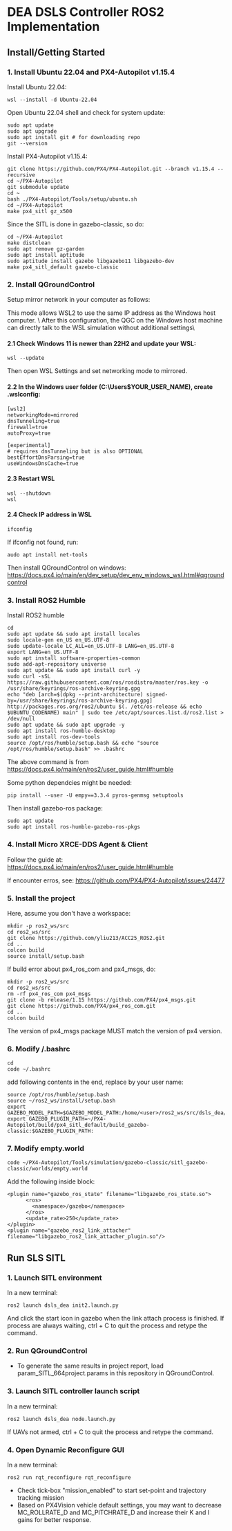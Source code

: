 # DEA DSLS Controller ROS2 Implementation

## Install/Getting Started  
### 1. Install Ubuntu 22.04 and PX4-Autopilot v1.15.4
Install Ubuntu 22.04:
```
wsl --install -d Ubuntu-22.04
```

Open Ubuntu 22.04 shell and check for system update:
```
sudo apt update
sudo apt upgrade
sudo apt install git # for downloading repo
git --version
```
Install PX4-Autopilot v1.15.4:
```
git clone https://github.com/PX4/PX4-Autopilot.git --branch v1.15.4 --recursive
cd ~/PX4-Autopilot
git submodule update
cd ~
bash ./PX4-Autopilot/Tools/setup/ubuntu.sh
cd ~/PX4-Autopilot
make px4_sitl gz_x500
```

Since the SITL is done in gazebo-classic, so do:
```
cd ~/PX4-Autopilot
make distclean
sudo apt remove gz-garden
sudo apt install aptitude
sudo aptitude install gazebo libgazebo11 libgazebo-dev
make px4_sitl_default gazebo-classic
```

### 2. Install QGroundControl
Setup mirror network in your computer as follows:

This mode allows WSL2 to use the same IP address as the Windows host computer. \\
After this configuration, the QGC on the Windows host machine can directly talk to the WSL simulation without additional settings\\

#### 2.1 Check Windows 11 is newer than 22H2 and update your WSL:
```
wsl --update
```
Then open WSL Settings and set networking mode to mirrored.
   
#### 2.2 In the Windows user folder (C:\Users\$YOUR_USER_NAME), create .wslconfig:
```
[wsl2]
networkingMode=mirrored
dnsTunneling=true
firewall=true
autoProxy=true

[experimental]
# requires dnsTunneling but is also OPTIONAL
bestEffortDnsParsing=true
useWindowsDnsCache=true
```

#### 2.3 Restart WSL 
```
wsl --shutdown
wsl
```

#### 2.4 Check IP address in WSL
```
ifconfig
```

If ifconfig not found, run:
```
audo apt install net-tools
```

Then install QGroundControl on windows: https://docs.px4.io/main/en/dev_setup/dev_env_windows_wsl.html#qgroundcontrol

### 3. Install ROS2 Humble  
Install ROS2 humble
```
cd
sudo apt update && sudo apt install locales
sudo locale-gen en_US en_US.UTF-8
sudo update-locale LC_ALL=en_US.UTF-8 LANG=en_US.UTF-8
export LANG=en_US.UTF-8
sudo apt install software-properties-common
sudo add-apt-repository universe
sudo apt update && sudo apt install curl -y
sudo curl -sSL https://raw.githubusercontent.com/ros/rosdistro/master/ros.key -o /usr/share/keyrings/ros-archive-keyring.gpg
echo "deb [arch=$(dpkg --print-architecture) signed-by=/usr/share/keyrings/ros-archive-keyring.gpg] http://packages.ros.org/ros2/ubuntu $(. /etc/os-release && echo $UBUNTU_CODENAME) main" | sudo tee /etc/apt/sources.list.d/ros2.list > /dev/null
sudo apt update && sudo apt upgrade -y
sudo apt install ros-humble-desktop
sudo apt install ros-dev-tools
source /opt/ros/humble/setup.bash && echo "source /opt/ros/humble/setup.bash" >> .bashrc
```
The above command is from https://docs.px4.io/main/en/ros2/user_guide.html#humble

Some python dependcies might be needed:
```
pip install --user -U empy==3.3.4 pyros-genmsg setuptools
```

Then install gazebo-ros package:
```
sudo apt update
sudo apt install ros-humble-gazebo-ros-pkgs
```

### 4. Install Micro XRCE-DDS Agent & Client
Follow the guide at: https://docs.px4.io/main/en/ros2/user_guide.html#humble 

If encounter erros, see: https://github.com/PX4/PX4-Autopilot/issues/24477

### 5. Install the project
Here, assume you don't have a workspace:
```
mkdir -p ros2_ws/src
cd ros2_ws/src  
git clone https://github.com/yliu213/ACC25_ROS2.git
cd ..
colcon build
source install/setup.bash  
```
If build error about px4_ros_com and px4_msgs, do:
```
mkdir -p ros2_ws/src
cd ros2_ws/src  
rm -rf px4_ros_com px4_msgs
git clone -b release/1.15 https://github.com/PX4/px4_msgs.git
git clone https://github.com/PX4/px4_ros_com.git 
cd ..
colcon build
```
The version of px4_msgs package MUST match the version of px4 version.

### 6. Modify /.bashrc
```
cd
code ~/.bashrc
```  
add following contents in the end, replace <user> by your user name:
```
source /opt/ros/humble/setup.bash
source ~/ros2_ws/install/setup.bash
export GAZEBO_MODEL_PATH=$GAZEBO_MODEL_PATH:/home/<user>/ros2_ws/src/dsls_dea/models
export GAZEBO_PLUGIN_PATH=~/PX4-Autopilot/build/px4_sitl_default/build_gazebo-classic:$GAZEBO_PLUGIN_PATH:
```

### 7. Modify empty.world
```
code ~/PX4-Autopilot/Tools/simulation/gazebo-classic/sitl_gazebo-classic/worlds/empty.world
```
Add the following inside <world> block:
```
<plugin name="gazebo_ros_state" filename="libgazebo_ros_state.so">
      <ros>
        <namespace>/gazebo</namespace>
      </ros>
      <update_rate>250</update_rate>
</plugin>
<plugin name="gazebo_ros2_link_attacher" filename="libgazebo_ros2_link_attacher_plugin.so"/>
```

## Run SLS SITL
### 1. Launch SITL environment
In a new terminal:
```
ros2 launch dsls_dea init2.launch.py
```  
And click the start icon in gazebo when the link attach process is finished. If process are always waiting, ctrl + C to quit the process and retype the command. 
### 2. Run QGroundControl
* To generate the same results in project report, load param_SITL_664project.params in this repository in QGroundControl.

### 3. Launch SITL controller launch script
In a new terminal:
```
ros2 launch dsls_dea node.launch.py
```
If UAVs not armed, ctrl + C to quit the process and retype the command. 
### 4. Open Dynamic Reconfigure GUI
In a new terminal:
```
ros2 run rqt_reconfigure rqt_reconfigure
```
* Check tick-box "mission_enabled" to start set-point and trajectory tracking mission
* Based on PX4Vision vehicle default settings, you may want to decrease MC_ROLLRATE_D and MC_PITCHRATE_D and increase their K and I gains for better response.
